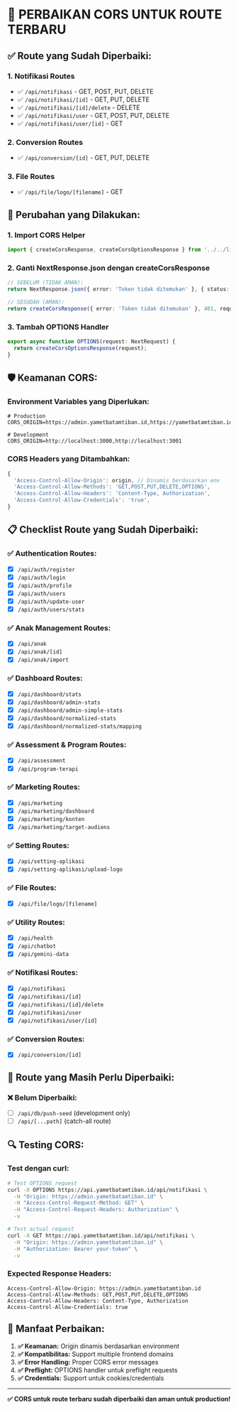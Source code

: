 # 🔧 PERBAIKAN CORS UNTUK ROUTE TERBARU

## ✅ **Route yang Sudah Diperbaiki:**

### 1. **Notifikasi Routes**
- ✅ `/api/notifikasi` - GET, POST, PUT, DELETE
- ✅ `/api/notifikasi/[id]` - GET, PUT, DELETE  
- ✅ `/api/notifikasi/[id]/delete` - DELETE
- ✅ `/api/notifikasi/user` - GET, POST, PUT, DELETE
- ✅ `/api/notifikasi/user/[id]` - GET

### 2. **Conversion Routes**
- ✅ `/api/conversion/[id]` - GET, PUT, DELETE

### 3. **File Routes**
- ✅ `/api/file/logo/[filename]` - GET

## 🔧 **Perubahan yang Dilakukan:**

### **1. Import CORS Helper**
```typescript
import { createCorsResponse, createCorsOptionsResponse } from '../../lib/cors';
```

### **2. Ganti NextResponse.json dengan createCorsResponse**
```typescript
// SEBELUM (TIDAK AMAN):
return NextResponse.json({ error: 'Token tidak ditemukan' }, { status: 401 });

// SESUDAH (AMAN):
return createCorsResponse({ error: 'Token tidak ditemukan' }, 401, request);
```

### **3. Tambah OPTIONS Handler**
```typescript
export async function OPTIONS(request: NextRequest) {
  return createCorsOptionsResponse(request);
}
```

## 🛡️ **Keamanan CORS:**

### **Environment Variables yang Diperlukan:**
```env
# Production
CORS_ORIGIN=https://admin.yametbatamtiban.id,https://yametbatamtiban.id

# Development  
CORS_ORIGIN=http://localhost:3000,http://localhost:3001
```

### **CORS Headers yang Ditambahkan:**
```typescript
{
  'Access-Control-Allow-Origin': origin, // Dinamis berdasarkan env
  'Access-Control-Allow-Methods': 'GET,POST,PUT,DELETE,OPTIONS',
  'Access-Control-Allow-Headers': 'Content-Type, Authorization',
  'Access-Control-Allow-Credentials': 'true',
}
```

## 📋 **Checklist Route yang Sudah Diperbaiki:**

### ✅ **Authentication Routes:**
- [x] `/api/auth/register`
- [x] `/api/auth/login`
- [x] `/api/auth/profile`
- [x] `/api/auth/users`
- [x] `/api/auth/update-user`
- [x] `/api/auth/users/stats`

### ✅ **Anak Management Routes:**
- [x] `/api/anak`
- [x] `/api/anak/[id]`
- [x] `/api/anak/import`

### ✅ **Dashboard Routes:**
- [x] `/api/dashboard/stats`
- [x] `/api/dashboard/admin-stats`
- [x] `/api/dashboard/admin-simple-stats`
- [x] `/api/dashboard/normalized-stats`
- [x] `/api/dashboard/normalized-stats/mapping`

### ✅ **Assessment & Program Routes:**
- [x] `/api/assessment`
- [x] `/api/program-terapi`

### ✅ **Marketing Routes:**
- [x] `/api/marketing`
- [x] `/api/marketing/dashboard`
- [x] `/api/marketing/konten`
- [x] `/api/marketing/target-audiens`

### ✅ **Setting Routes:**
- [x] `/api/setting-aplikasi`
- [x] `/api/setting-aplikasi/upload-logo`

### ✅ **File Routes:**
- [x] `/api/file/logo/[filename]`

### ✅ **Utility Routes:**
- [x] `/api/health`
- [x] `/api/chatbot`
- [x] `/api/gemini-data`

### ✅ **Notifikasi Routes:**
- [x] `/api/notifikasi`
- [x] `/api/notifikasi/[id]`
- [x] `/api/notifikasi/[id]/delete`
- [x] `/api/notifikasi/user`
- [x] `/api/notifikasi/user/[id]`

### ✅ **Conversion Routes:**
- [x] `/api/conversion/[id]`

## 🚨 **Route yang Masih Perlu Diperbaiki:**

### ❌ **Belum Diperbaiki:**
- [ ] `/api/db/push-seed` (development only)
- [ ] `/api/[...path]` (catch-all route)

## 🔍 **Testing CORS:**

### **Test dengan curl:**
```bash
# Test OPTIONS request
curl -X OPTIONS https://api.yametbatamtiban.id/api/notifikasi \
  -H "Origin: https://admin.yametbatamtiban.id" \
  -H "Access-Control-Request-Method: GET" \
  -H "Access-Control-Request-Headers: Authorization" \
  -v

# Test actual request
curl -X GET https://api.yametbatamtiban.id/api/notifikasi \
  -H "Origin: https://admin.yametbatamtiban.id" \
  -H "Authorization: Bearer your-token" \
  -v
```

### **Expected Response Headers:**
```
Access-Control-Allow-Origin: https://admin.yametbatamtiban.id
Access-Control-Allow-Methods: GET,POST,PUT,DELETE,OPTIONS
Access-Control-Allow-Headers: Content-Type, Authorization
Access-Control-Allow-Credentials: true
```

## 🎯 **Manfaat Perbaikan:**

1. **✅ Keamanan:** Origin dinamis berdasarkan environment
2. **✅ Kompatibilitas:** Support multiple frontend domains
3. **✅ Error Handling:** Proper CORS error messages
4. **✅ Preflight:** OPTIONS handler untuk preflight requests
5. **✅ Credentials:** Support untuk cookies/credentials

---

**✅ CORS untuk route terbaru sudah diperbaiki dan aman untuk production!** 